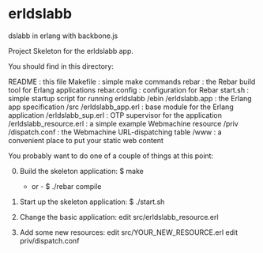 erldslabb
=========

dslabb in erlang with backbone.js

Project Skeleton for the erldslabb app.

You should find in this directory:

README : this file
Makefile : simple make commands
rebar : the Rebar build tool for Erlang applications
rebar.config : configuration for Rebar
start.sh : simple startup script for running erldslabb
/ebin
  /erldslabb.app : the Erlang app specification
/src
  /erldslabb_app.erl : base module for the Erlang application
  /erldslabb_sup.erl : OTP supervisor for the application
  /erldslabb_resource.erl : a simple example Webmachine resource
/priv
  /dispatch.conf : the Webmachine URL-dispatching table
  /www : a convenient place to put your static web content

You probably want to do one of a couple of things at this point:

0. Build the skeleton application:
   $ make
   - or -
   $ ./rebar compile

1. Start up the skeleton application:
   $ ./start.sh

2. Change the basic application:
   edit src/erldslabb_resource.erl

3. Add some new resources:
   edit src/YOUR_NEW_RESOURCE.erl
   edit priv/dispatch.conf